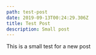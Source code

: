 ```yaml
---
path: test-post
date: 2019-09-13T00:24:29.306Z
title: Test Post
description: Small post
---
```

This is a small test for a new post

